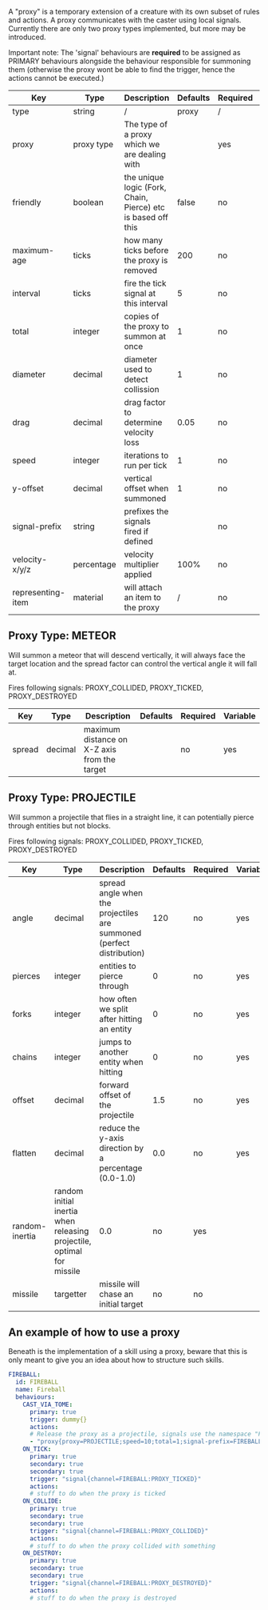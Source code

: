 A "proxy" is a temporary extension of a creature with its own subset of rules and actions. A proxy communicates with the caster using local signals. Currently there are only two proxy types implemented, but more may be introduced.

Important note: The 'signal' behaviours are **required** to be assigned as PRIMARY behaviours alongside the behaviour responsible for summoning them (otherwise the proxy wont be able to find the trigger, hence the actions cannot be executed.)

| Key | Type | Description | Defaults | Required | Variable |
|-|-|-|-|-|-|
| type | string | / | proxy | / | / |
| proxy | proxy type | The type of a proxy which we are dealing with | | yes | no |
| friendly | boolean | the unique logic (Fork, Chain, Pierce) etc is based off this | false | no | no |
| maximum-age | ticks | how many ticks before the proxy is removed | 200 | no | yes |
| interval | ticks | fire the tick signal at this interval | 5 | no | yes |
| total | integer | copies of the proxy to summon at once | 1 | no | yes |
| diameter | decimal | diameter used to detect collission | 1 | no | yes |
| drag | decimal | drag factor to determine velocity loss | 0.05 | no | yes |
| speed | integer | iterations to run per tick | 1 | no | yes |
| y-offset | decimal | vertical offset when summoned | 1 | no | yes |
| signal-prefix | string | prefixes the signals fired if defined | | no | no |
| velocity-x/y/z | percentage | velocity multiplier applied | 100% | no | yes |
| representing-item | material | will attach an item to the proxy | / | no | no |

## Proxy Type: METEOR

Will summon a meteor that will descend vertically, it will always face the target location and the spread factor can control the vertical angle it will fall at.

Fires following signals: PROXY_COLLIDED, PROXY_TICKED, PROXY_DESTROYED

| Key | Type | Description | Defaults | Required | Variable |
|-|-|-|-|-|-|
| spread | decimal | maximum distance on X-Z axis from the target | | no | yes |

## Proxy Type: PROJECTILE

Will summon a projectile that flies in a straight line, it can potentially pierce through entities but not blocks.

Fires following signals: PROXY_COLLIDED, PROXY_TICKED, PROXY_DESTROYED

| Key | Type | Description | Defaults | Required | Variable |
|-|-|-|-|-|-|
| angle | decimal | spread angle when the projectiles are summoned (perfect distribution) | 120 | no | yes |
| pierces | integer | entities to pierce through | 0 | no | yes |
| forks | integer | how often we split after hitting an entity | 0 | no | yes |
| chains | integer | jumps to another entity when hitting | 0 | no | yes |
| offset | decimal | forward offset of the projectile | 1.5 | no | yes |
| flatten | decimal | reduce the y-axis direction by a percentage (0.0-1.0) | 0.0 | no | yes |
| random-inertia | random initial inertia when releasing projectile, optimal for missile | 0.0 | no | yes |
| missile | targetter | missile will chase an initial target | no | no | 

## An example of how to use a proxy

Beneath is the implementation of a skill using a proxy, beware that this is only meant to give you an idea about how to structure such skills.

```yml
FIREBALL:
  id: FIREBALL
  name: Fireball
  behaviours:
    CAST_VIA_TOME:
      primary: true
      trigger: dummy{}
      actions:
      # Release the proxy as a projectile, signals use the namespace "FIREBALL"
      - "proxy{proxy=PROJECTILE;speed=10;total=1;signal-prefix=FIREBALL}@target"
    ON_TICK:
      primary: true
      secondary: true
      secondary: true
      trigger: "signal{channel=FIREBALL:PROXY_TICKED}"
      actions:
      # stuff to do when the proxy is ticked 
    ON_COLLIDE:
      primary: true
      secondary: true
      secondary: true
      trigger: "signal{channel=FIREBALL:PROXY_COLLIDED}"
      actions:
      # stuff to do when the proxy collided with something
    ON_DESTROY:
      primary: true
      secondary: true
      secondary: true
      trigger: "signal{channel=FIREBALL:PROXY_DESTROYED}"
      actions:
      # stuff to do when the proxy is destroyed
```